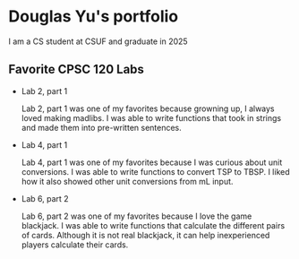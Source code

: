 # Douglas Yu's portfolio

I am a CS student at CSUF and graduate in 2025

## Favorite CPSC 120 Labs

* Lab 2, part 1

    Lab 2, part 1 was one of my favorites because growning up, I always loved making madlibs.  I was able to write functions that took in strings and made them into pre-written sentences.  

* Lab 4, part 1

    Lab 4, part 1 was one of my favorites because I was curious about unit conversions.  I was able to write functions to convert TSP to TBSP. I liked how it also showed other unit conversions from mL input.

* Lab 6, part 2

    Lab 6, part 2 was one of my favorites because I love the game blackjack.  I was able to write functions that calculate the different pairs of cards.  Although it is not real blackjack, it can help inexperienced players calculate their cards.  
